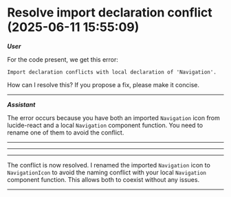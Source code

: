 <!-- Generated by SpecStory -->

# Resolve import declaration conflict (2025-06-11 15:55:09)

_**User**_

For the code present, we get this error:
```
Import declaration conflicts with local declaration of 'Navigation'.
```
How can I resolve this? If you propose a fix, please make it concise.

---

_**Assistant**_

The error occurs because you have both an imported `Navigation` icon from lucide-react and a local `Navigation` component function. You need to rename one of them to avoid the conflict.

---



---



---

The conflict is now resolved. I renamed the imported `Navigation` icon to `NavigationIcon` to avoid the naming conflict with your local `Navigation` component function. This allows both to coexist without any issues.

---

